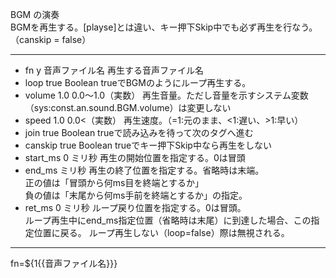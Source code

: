 BGM の演奏  
BGMを再生する。[playse]とは違い、キー押下Skip中でも必ず再生を行なう。（canskip = false）

***
- fn	y		音声ファイル名	再生する音声ファイル名
- loop		true	Boolean	trueでBGMのようにループ再生する。
- volume		1.0	0.0〜1.0（実数）	再生音量。ただし音量を示すシステム変数（sys:const.an.sound.BGM.volume）は変更しない
- speed		1.0	0.0<（実数）	再生速度。（=1:元のまま、<1:遅い、>1:早い）
- join		true	Boolean	trueで読み込みを待って次のタグへ進む
- canskip		true	Boolean	trueでキー押下Skip中なら再生をしない
- start_ms		0	ミリ秒	再生の開始位置を指定する。0は冒頭
- end_ms			ミリ秒	再生の終了位置を指定する。省略時は末端。<br/>正の値は「冒頭から何ms目を終端とするか」<br/>負の値は「末尾から何ms手前を終端とするか」の指定。
- ret_ms		0	ミリ秒	ループ戻り位置を指定する。0は冒頭。<br/>ループ再生中にend_ms指定位置（省略時は末尾）に到達した場合、この指定位置に戻る。 ループ再生しない（loop=false）際は無視される。

***
fn=${1{{音声ファイル名}}}
